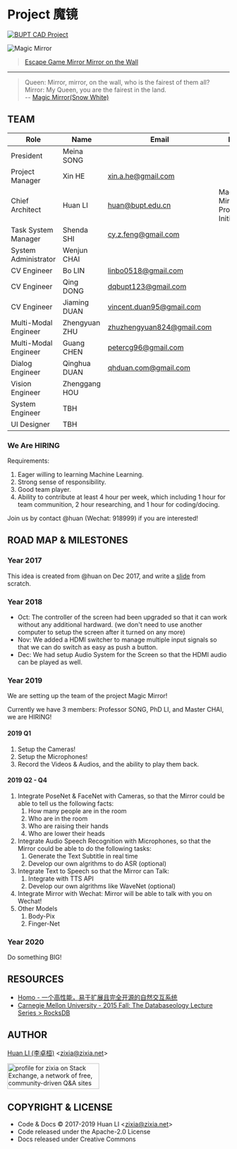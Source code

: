 # Project 魔镜

[![BUPT CAD Project](https://img.shields.io/badge/👀-BUPT_CAD_Project-blue.svg)](https://github.com/bupt/awesome-cad)

![Magic Mirror](https://bupt.github.io/magic-mirror/images/mirror-mirror-on-the-wall.jpg)
> [Escape Game Mirror Mirror on the Wall](http://gr.qadviser.eu/athens/escape-rooms/mirror-mirror-on-the-wall-the-mindtrap)

----

> Queen: Mirror, mirror, on the wall, who is the fairest of them all?  
> Mirror: My Queen, you are the fairest in the land.  
> -- [Magic Mirror(Snow White)](https://en.wikipedia.org/wiki/Magic_Mirror_(Snow_White))

## TEAM

| Role                 | Name       | Email | Bio |
| -------------------- | ---------- | ----- | --- |
| President            | Meina SONG | | |
| Project Manager      | Xin HE     | <xin.a.he@gmail.com> | |
| Chief Architect      | Huan LI    | <huan@bupt.edu.cn> | Magic Mirror Project Initializer |
| Task System Manager  | Shenda SHI | <cy.z.feng@gmail.com> | |
| System Administrator | Wenjun CHAI | | |
| CV Engineer          | Bo LIN | <linbo0518@gmail.com> | |
| CV Engineer          | Qing DONG | <dqbupt123@gmail.com> | |
| CV Engineer          | Jiaming DUAN | <vincent.duan95@gmail.com> | |
| Multi-Modal Engineer  | Zhengyuan ZHU | <zhuzhengyuan824@gmail.com> | |
| Multi-Modal Engineer  | Guang CHEN | <petercg96@gmail.com> | |
| Dialog Engineer      | Qinghua DUAN | <qhduan.com@gmail.com> | |
| Vision Engineer      | Zhenggang HOU | | |
| System Engineer      | TBH | | |
| UI Designer          | TBH | | |

### We Are HIRING

Requirements:

1. Eager willing to learning Machine Learning.
1. Strong sense of responsibility.
1. Good team player.
1. Ability to contribute at least 4 hour per week, which including 1 hour for team communition, 2 hour researching, and 1 hour for coding/docing.

Join us by contact @huan (Wechat: 918999) if you are interested!

## ROAD MAP & MILESTONES

### Year 2017

This idea is created from @huan on Dec 2017, and write a [slide](https://docs.google.com/presentation/d/12I5k_lhlEyipIdHq270JzEFA8WH5B4VPZKnmjj1YHJs/edit?usp=sharing) from scratch.

### Year 2018

- Oct: The controller of the screen had been upgraded so that it can work without any additional hardward. (we don't need to use another computer to setup the screen after it turned on any more)
- Nov: We added a HDMI switcher to manage multiple input signals so that we can do switch as easy as push a button.
- Dec: We had setup Audio System for the Screen so that the HDMI audio can be played as well.

### Year 2019

We are setting up the team of the project Magic Mirror!

Currently we have 3 members: Professor SONG, PhD LI, and Master CHAI, we are HIRING!

#### 2019 Q1

1. Setup the Cameras!
1. Setup the Microphones!
1. Record the Videos & Audios, and the ability to play them back.

#### 2019 Q2 - Q4

1. Integrate PoseNet & FaceNet with Cameras, so that the Mirror could be able to tell us the following facts:
    1. How many people are in the room
    1. Who are in the room
    1. Who are raising their hands
    1. Who are lower their heads
1. Integrate Audio Speech Recognition with Microphones, so that the Mirror could be able to do the following tasks:
    1. Generate the Text Subtitle in real time
    1. Develop our own algrithms to do ASR (optional)
1. Integrate Text to Speech so that the Mirror can Talk:
    1. Integrate with TTS API
    1. Develop our own algrithms like WaveNet (optional)
1. Integrate Mirror with Wechat: Mirror will be able to talk with you on Wechat!
1. Other Models
    1. Body-Pix
    1. Finger-Net

### Year 2020

Do something BIG!

## RESOURCES

- [Homo - 一个高性能，易于扩展且完全开源的自然交互系统](https://homo.codist.me/)
- [Carnegie Mellon University - 2015 Fall: The Databaseology Lecture Series > RocksDB](https://scs.hosted.panopto.com/Panopto/Pages/Viewer.aspx?id=f4e0eb37-ae18-468f-9248-cb73edad3e56)

## AUTHOR

[Huan LI (李卓桓)](http://linkedin.com/in/zixia) \<zixia@zixia.net\>

<a href="https://stackexchange.com/users/265499">
  <img src="https://stackexchange.com/users/flair/265499.png" width="208" height="58" alt="profile for zixia on Stack Exchange, a network of free, community-driven Q&amp;A sites" title="profile for zixia on Stack Exchange, a network of free, community-driven Q&amp;A sites">
</a>

## COPYRIGHT & LICENSE

- Code & Docs © 2017-2019 Huan LI \<zixia@zixia.net\>
- Code released under the Apache-2.0 License
- Docs released under Creative Commons
